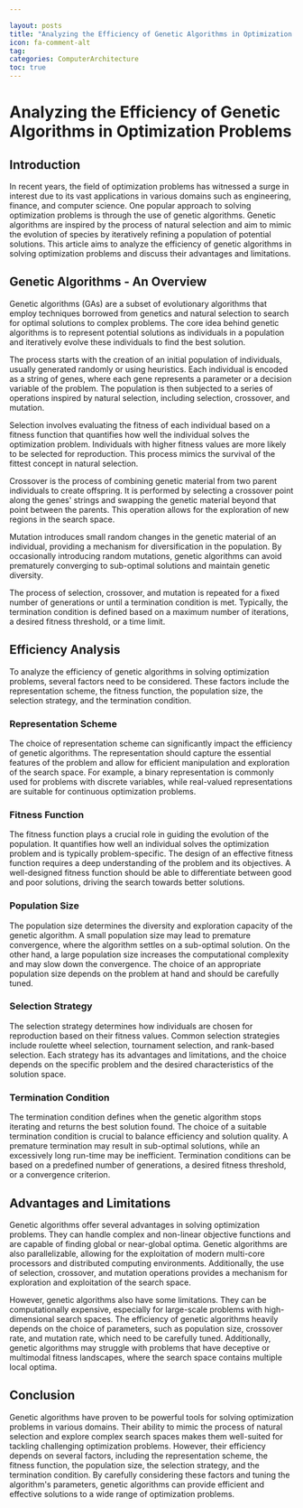 ```yaml
---

layout: posts
title: "Analyzing the Efficiency of Genetic Algorithms in Optimization Problems"
icon: fa-comment-alt
tag:      
categories: ComputerArchitecture
toc: true
---
```




# Analyzing the Efficiency of Genetic Algorithms in Optimization Problems

## Introduction

In recent years, the field of optimization problems has witnessed a surge in interest due to its vast applications in various domains such as engineering, finance, and computer science. One popular approach to solving optimization problems is through the use of genetic algorithms. Genetic algorithms are inspired by the process of natural selection and aim to mimic the evolution of species by iteratively refining a population of potential solutions. This article aims to analyze the efficiency of genetic algorithms in solving optimization problems and discuss their advantages and limitations.

## Genetic Algorithms - An Overview

Genetic algorithms (GAs) are a subset of evolutionary algorithms that employ techniques borrowed from genetics and natural selection to search for optimal solutions to complex problems. The core idea behind genetic algorithms is to represent potential solutions as individuals in a population and iteratively evolve these individuals to find the best solution.

The process starts with the creation of an initial population of individuals, usually generated randomly or using heuristics. Each individual is encoded as a string of genes, where each gene represents a parameter or a decision variable of the problem. The population is then subjected to a series of operations inspired by natural selection, including selection, crossover, and mutation.

Selection involves evaluating the fitness of each individual based on a fitness function that quantifies how well the individual solves the optimization problem. Individuals with higher fitness values are more likely to be selected for reproduction. This process mimics the survival of the fittest concept in natural selection.

Crossover is the process of combining genetic material from two parent individuals to create offspring. It is performed by selecting a crossover point along the genes' strings and swapping the genetic material beyond that point between the parents. This operation allows for the exploration of new regions in the search space.

Mutation introduces small random changes in the genetic material of an individual, providing a mechanism for diversification in the population. By occasionally introducing random mutations, genetic algorithms can avoid prematurely converging to sub-optimal solutions and maintain genetic diversity.

The process of selection, crossover, and mutation is repeated for a fixed number of generations or until a termination condition is met. Typically, the termination condition is defined based on a maximum number of iterations, a desired fitness threshold, or a time limit.

## Efficiency Analysis

To analyze the efficiency of genetic algorithms in solving optimization problems, several factors need to be considered. These factors include the representation scheme, the fitness function, the population size, the selection strategy, and the termination condition.

### Representation Scheme

The choice of representation scheme can significantly impact the efficiency of genetic algorithms. The representation should capture the essential features of the problem and allow for efficient manipulation and exploration of the search space. For example, a binary representation is commonly used for problems with discrete variables, while real-valued representations are suitable for continuous optimization problems.

### Fitness Function

The fitness function plays a crucial role in guiding the evolution of the population. It quantifies how well an individual solves the optimization problem and is typically problem-specific. The design of an effective fitness function requires a deep understanding of the problem and its objectives. A well-designed fitness function should be able to differentiate between good and poor solutions, driving the search towards better solutions.

### Population Size

The population size determines the diversity and exploration capacity of the genetic algorithm. A small population size may lead to premature convergence, where the algorithm settles on a sub-optimal solution. On the other hand, a large population size increases the computational complexity and may slow down the convergence. The choice of an appropriate population size depends on the problem at hand and should be carefully tuned.

### Selection Strategy

The selection strategy determines how individuals are chosen for reproduction based on their fitness values. Common selection strategies include roulette wheel selection, tournament selection, and rank-based selection. Each strategy has its advantages and limitations, and the choice depends on the specific problem and the desired characteristics of the solution space.

### Termination Condition

The termination condition defines when the genetic algorithm stops iterating and returns the best solution found. The choice of a suitable termination condition is crucial to balance efficiency and solution quality. A premature termination may result in sub-optimal solutions, while an excessively long run-time may be inefficient. Termination conditions can be based on a predefined number of generations, a desired fitness threshold, or a convergence criterion.

## Advantages and Limitations

Genetic algorithms offer several advantages in solving optimization problems. They can handle complex and non-linear objective functions and are capable of finding global or near-global optima. Genetic algorithms are also parallelizable, allowing for the exploitation of modern multi-core processors and distributed computing environments. Additionally, the use of selection, crossover, and mutation operations provides a mechanism for exploration and exploitation of the search space.

However, genetic algorithms also have some limitations. They can be computationally expensive, especially for large-scale problems with high-dimensional search spaces. The efficiency of genetic algorithms heavily depends on the choice of parameters, such as population size, crossover rate, and mutation rate, which need to be carefully tuned. Additionally, genetic algorithms may struggle with problems that have deceptive or multimodal fitness landscapes, where the search space contains multiple local optima.

## Conclusion

Genetic algorithms have proven to be powerful tools for solving optimization problems in various domains. Their ability to mimic the process of natural selection and explore complex search spaces makes them well-suited for tackling challenging optimization problems. However, their efficiency depends on several factors, including the representation scheme, the fitness function, the population size, the selection strategy, and the termination condition. By carefully considering these factors and tuning the algorithm's parameters, genetic algorithms can provide efficient and effective solutions to a wide range of optimization problems.